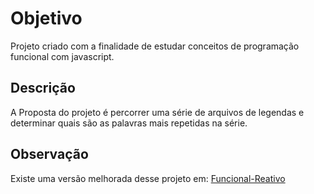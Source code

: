 # Objetivo
Projeto criado com a finalidade de estudar conceitos de programação funcional com javascript.

## Descrição
A Proposta do projeto é percorrer uma série de arquivos de legendas e determinar quais são as palavras mais repetidas na série.

## Observação
Existe uma versão melhorada desse projeto em: [Funcional-Reativo](https://github.com/dfirmino/Funcional-Reativo)